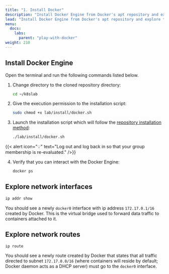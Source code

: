 ```yaml
---
title: "1. Install Docker"
description: "Install Docker Engine from Docker's apt repository and explore the Docker host."
lead: "Install Docker Engine from Docker's apt repository and explore the Docker host."
menu:
  docs:
    labs:
      parent: "play-with-docker"
weight: 210
---
```


## Install Docker Engine

Open the terminal and run the following commands listed below.

1. Change directory to the cloned repository directory:

    ```sh
    cd ~/k8slab
    ```

2. Give the execution permission to the installation script:

    ```sh
    sudo chmod +x lab/install/docker.sh
    ```

3. Launch the installation script which will follow the [repository installation method](https://docs.docker.com/engine/install/ubuntu/#install-using-the-repository):

    ```sh
    ./lab/install/docker.sh
    ```

{{< alert icon="💡" text="Log out and log back in so that your group membership is re-evaluated." />}}

4. Verify that you can interact with the Docker Engine:

    ```sh
    docker ps
    ```

## Explore network interfaces

```sh
ip addr show
```

You should see a newly `docker0` interface with ip address `172.17.0.1/16` created by Docker. This is the virtual bridge used to forward data traffic to containers attached to it.

## Explore network routes

```sh
ip route
```

You should see a newly route created by Docker that states that all traffic directed to subnet `172.17.0.0/16` (where containers will reside by default; Docker daemon acts as a DHCP server) must go to the `docker0` interface.